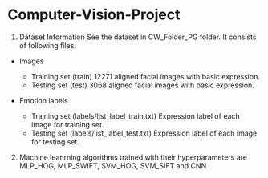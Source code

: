 # Computer-Vision-Project
1. Dataset Information
See the dataset in CW_Folder_PG folder. It consists of following files:
- Images
    - Training set (train)
       12271 aligned facial images with basic expression.
    - Testing set (test)
       3068 aligned facial images with basic expression.

- Emotion labels
    - Training set (labels/list_label_train.txt)
       Expression label of each image for training set.
    - Testing set (labels/list_label_test.txt)
       Expression label of each image for testing set.
       
 2. Machine leanrning algorithms trained with their hyperparameters are MLP_HOG, MLP_SWIFT, SVM_HOG, SVM_SIFT and CNN
 
 

